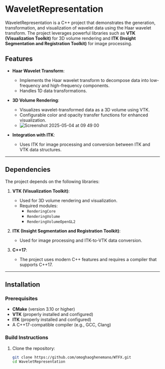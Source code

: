 # WaveletRepresentation

WaveletRepresentation is a C++ project that demonstrates the generation, transformation, and visualization of wavelet data using the Haar wavelet transform. The project leverages powerful libraries such as **VTK (Visualization Toolkit)** for 3D volume rendering and **ITK (Insight Segmentation and Registration Toolkit)**  for image processing.

## Features

- **Haar Wavelet Transform**:
  - Implements the Haar wavelet transform to decompose data into low-frequency and high-frequency components.
  - Handles 1D data transformations.

- **3D Volume Rendering**:
  - Visualizes wavelet-transformed data as a 3D volume using VTK.
  - Configurable color and opacity transfer functions for enhanced visualization.
  - ![Screenshot 2025-05-04 at 09 49 00](https://github.com/user-attachments/assets/d3108729-9a6a-45e7-86eb-0e64212857b6)


- **Integration with ITK**:
  - Uses ITK for image processing and conversion between ITK and VTK data structures.

---


## Dependencies

The project depends on the following libraries:

1. **VTK (Visualization Toolkit)**:
   - Used for 3D volume rendering and visualization.
   - Required modules:
     - `RenderingCore`
     - `RenderingVolume`
     - `RenderingVolumeOpenGL2`

2. **ITK (Insight Segmentation and Registration Toolkit)**:
   - Used for image processing and ITK-to-VTK data conversion.

3. **C++17**:
   - The project uses modern C++ features and requires a compiler that supports C++17.

---

## Installation

### Prerequisites

- **CMake** (version 3.10 or higher)
- **VTK** (properly installed and configured)
- **ITK** (properly installed and configured)
- A C++17-compatible compiler (e.g., GCC, Clang)

### Build Instructions

1. Clone the repository:
   ```bash
   git clone https://github.com/omoghaoghenemano/WTFX.git
   cd WaveletRepresentation
